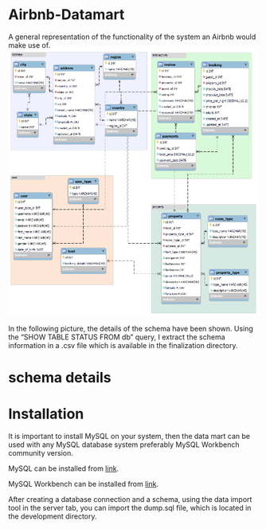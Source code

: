 # Airbnb-Datamart
A general representation of the functionality of the system an Airbnb would make use of.
![ER Model](https://github.com/ChristopherMasukume/Airbnb-Datamart/blob/main/Conception/ER-Diagram%20Airbnb.png)

In the following picture, the details of the schema have been shown. Using the “SHOW TABLE STATUS FROM db” query, I extract the schema information in a .csv file which is available in the finalization directory.

# schema details
# Installation

It is important to install MySQL on your system, then the data mart can be used with any MySQL database system preferably MySQL Workbench community version.

MySQL can be installed from [link](https://dev.mysql.com/downloads/installer/).

MySQL Workbench can be installed from [link](https://dev.mysql.com/downloads/workbench/).

After creating a database connection and a schema, using the data import tool in the server tab, you can import the dump.sql file, which is located in the development directory.
